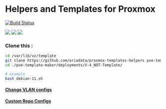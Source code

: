 # Helpers and Templates for Proxmox

[![Build Status](https://raw.githubusercontent.com/ariadata/ariadata-files/main/public-assets/images/ariadata_logo.png)](https://ariadata.co)

![](https://img.shields.io/github/stars/ariadata/proxmox-templates-helpers.svg)
![](https://img.shields.io/github/watchers/ariadata/proxmox-templates-helpers.svg)
![](https://img.shields.io/github/forks/ariadata/proxmox-templates-helpers.svg)

### Clone this :
```bash
cd /var/lib/vz/template
git clone https://github.com/ariadata/proxmox-templates-helpers pve-template-maker
cd ./pve-template-maker/deployments/V-4_NOT-Template/

# example
bash debian-11.sh

```


#### [Change VLAN configs](https://github.com/ariadata/proxmox-templates-helpers/blob/main/vlan-configs/README.md)



#### [Custom Repo Configs](https://github.com/ariadata/dc-nexus/blob/main/client-config.md)
